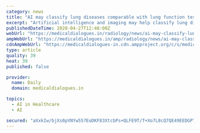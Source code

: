 ```yaml
---
category: news
title: "AI may classify lung diseases comparable with lung function tests"
excerpt: "Artificial intelligence and imaging may help classify lung disease objectively provides results comparable with lung function tests, The study has been published in the American Journal"
publishedDateTime: 2020-04-27T12:48:00Z
webUrl: "https://medicaldialogues.in/radiology/news/ai-may-classify-lung-diseases-comparable-with-lung-function-tests-65216"
ampWebUrl: "https://medicaldialogues.in/amp/radiology/news/ai-may-classify-lung-diseases-comparable-with-lung-function-tests-65216"
cdnAmpWebUrl: "https://medicaldialogues-in.cdn.ampproject.org/c/s/medicaldialogues.in/amp/radiology/news/ai-may-classify-lung-diseases-comparable-with-lung-function-tests-65216"
type: article
quality: 39
heat: 39
published: false

provider:
  name: Daily
  domain: medicaldialogues.in

topics:
  - AI in Healthcare
  - AI

secured: "aXxkIw/bjXs0pVNYw557EoDKF83XtcbPs+QLFE9T/T+Xo7L8cQ7QE49EEDGP7pUGHawLWuyf0wPthn4y14DX/3Y+siXISi+gPsn7RUWhcMqoOzxdrcIquy7zMFzYUzbBkCR/Gj+Gwe7J/7cFc4Bi41qCIUCrkgoNlBuuEXqpf/pwEcq440v6Tx/B27V8RDd3qiKDlrKvdJzoiLJ/NQfpmkZWDZ/YdhieU+fdVvy4Aad7ZwUsuhbumlfRyBjp9oRPBEieS5q9yTcs4OCbYULxSnaFivv/a4CaMLBft3XXNnSQohgzChGkbXr96NK/8I05DotkSvQ3RlFxMSp/pVmHB5wO3rSTcojWcmPZsILMsfdR2XGKHIMrlvJkT5CGiq/xbxas6qoDgs4WYjDyLP0dc0FHNQ/T1axbyVKaG+tK7jpl6SOxQ5+JqznUY9W0fnq31uwVsTVWPmIUGyI2Q9dcgDF80Yv/Z5VjIP+xQgD3GVo=;yuy7Viz9QhtZGWFX+IZkbw=="
---
```


